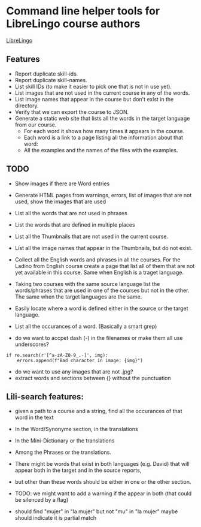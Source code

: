# Command line helper tools for LibreLingo course authors

[LibreLingo](https://librelingo.app/)


## Features

* Report duplicate skill-ids.
* Report duplicate skill-names.
* List skill IDs (to make it easier to pick one that is not in use yet).
* List images that are not used in the current course in any of the words.
* List image names that appear in the course but don't exist in the directory.
* Verify that we can export the course to JSON.
* Generate a static web site that lists all the words in the target language from our course.
    * For each word it shows how many times it appears in the course.
    * Each word is a link to a page listing all the information about that word:
    * All the examples and the names of the files with the examples.

## TODO

* Show images if there are Word entries
* Generate HTML pages from warnings, errors, list of images that are not used, show the images that are used


* List all the words that are not used in phrases
* List the words that are defined in multiple places
* List all the Thumbnails that are not used in the current course.
* List all the image names that appear in the Thumbnails, but do not exist.
* Collect all the English words and phrases in all the courses. For the Ladino from English course create a page that list all of them that are not yet available in this course. Same when English is a traget language.
* Taking two courses with the same source language list the words/phrases that are used in one of the courses but not in the other. The same when the target languages are the same.
* Easily locate where a word is defined either in the source or the target language.
* List all the occurances of a word. (Basically a smart grep)

* do we want to accpet dash (-) in the filenames or make them all use underscores?
```
if re.search(r'[^a-zA-Z0-9_.-]', img):
    errors.append(f"Bad character in image: {img}")
```
* do we want to use any images that are not .jpg?
* extract words and sections between {} without the punctuation

## Lili-search features:

* given a path to a course and a string, find all the occurances of that word in the text
* In the Word/Synonyme section, in the translations
* In the Mini-Dictionary or the translations
* Among the Phrases or the translations.

* There might be words that exist in both languages (e.g. David) that will appear both in the target and in the source reports,
* but other than these words should be either in one or the other section.
* TODO: we might want to add a warning if the appear in both (that could be silenced by a flag)
* should find "mujer" in "la mujer" but not "mu" in "la mujer" maybe should indicate it is partial match



